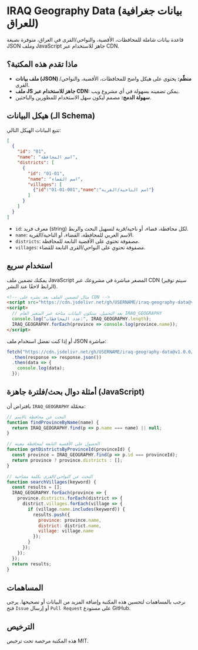 # IRAQ Geography Data (بيانات جغرافية للعراق)

قاعدة بيانات شاملة للمحافظات، الأقضية، والنواحي/القرى في العراق، متوفرة بصيغة JSON وملف JavaScript جاهز للاستخدام عبر CDN.

## ماذا تقدم هذه المكتبة؟

*   **ملف بيانات (JSON) منظّم:** يحتوي على هيكل واضح للمحافظات، الأقضية، والنواحي/القرى.
*   **ملف JS جاهز للاستخدام عبر CDN:** يمكن تضمينه بسهولة في أي مشروع ويب.
*   **سهولة الدمج:** مصمم ليكون سهل الاستخدام للمطورين والباحثين.

## هيكل البيانات (الـ Schema)

تتبع البيانات الهيكل التالي:

```json
[
  {
    "id": "01",
    "name": "اسم المحافظة",
    "districts": [
      {
        "id": "01-01",
        "name": "اسم القضاء",
        "villages": [
          {"id":"01-01-001","name":"اسم الناحية/القرية"}
        ]
      }
    ]
  }
]
```

*   `id`: معرف فريد (string) لكل محافظة، قضاء، أو ناحية/قرية لتسهيل البحث والربط.
*   `name`: الاسم العربي للمحافظة، القضاء، أو الناحية/القرية.
*   `districts`: مصفوفة تحتوي على الأقضية التابعة للمحافظة.
*   `villages`: مصفوفة تحتوي على النواحي/القرى التابعة للقضاء.

## استخدام سريع

يمكنك تضمين ملف JavaScript المصغر مباشرة في مشروعك عبر CDN (سيتم توفير الرابط لاحقًا عند النشر).

```html
<!-- مثال لتضمين الملف بعد نشره على CDN -->
<script src="https://cdn.jsdelivr.net/gh/USERNAME/iraq-geography-data@v1.0.0/iraq_data.min.js"></script>
<script>
  // بعد التحميل، ستكون البيانات متاحة عبر المتغير العام IRAQ_GEOGRAPHY
  console.log("عدد المحافظات:", IRAQ_GEOGRAPHY.length);
  IRAQ_GEOGRAPHY.forEach(province => console.log(province.name));
</script>
```

أو إذا كنت تفضل استخدام ملف JSON مباشرة:

```javascript
fetch("https://cdn.jsdelivr.net/gh/USERNAME/iraq-geography-data@v1.0.0/iraq_data.json")
  .then(response => response.json())
  .then(data => {
    console.log(data);
  });
```

## أمثلة دوال بحث/فلترة جاهزة (JavaScript)

بافتراض أن `IRAQ_GEOGRAPHY` محمّلة:

```javascript
// البحث عن محافظة بالاسم
function findProvinceByName(name) {
  return IRAQ_GEOGRAPHY.find(p => p.name === name) || null;
}

// الحصول على الأقضية التابعة لمحافظة معينة
function getDistrictsByProvinceId(provinceId) {
  const province = IRAQ_GEOGRAPHY.find(p => p.id === provinceId);
  return province ? province.districts : [];
}

// البحث عن النواحي/القرى بكلمة مفتاحية
function searchVillages(keyword) {
  const results = [];
  IRAQ_GEOGRAPHY.forEach(province => {
    province.districts.forEach(district => {
      district.villages.forEach(village => {
        if (village.name.includes(keyword)) {
          results.push({
            province: province.name,
            district: district.name,
            village: village.name
          });
        }
      });
    });
  });
  return results;
}
```

## المساهمات

نرحب بالمساهمات لتحسين هذه المكتبة وإضافة المزيد من البيانات أو تصحيحها. يرجى فتح `Issue` أو إرسال `Pull Request` على مستودع GitHub.

## الترخيص

هذه المكتبة مرخصة تحت ترخيص MIT.

